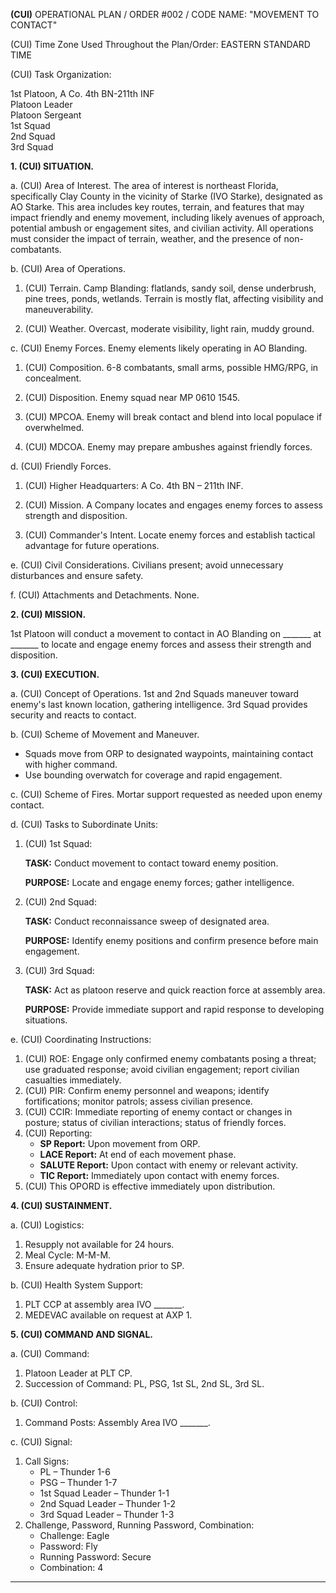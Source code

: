 **(CUI)** OPERATIONAL PLAN / ORDER #002 / CODE NAME: "MOVEMENT TO CONTACT"

(CUI) Time Zone Used Throughout the Plan/Order: EASTERN STANDARD TIME

(CUI) Task Organization:

1st Platoon, A Co. 4th BN-211th INF  
Platoon Leader  
Platoon Sergeant  
1st Squad  
2nd Squad  
3rd Squad

**1. (CUI) SITUATION.**

a. (CUI) Area of Interest. The area of interest is northeast Florida, specifically Clay County in the vicinity of Starke (IVO Starke), designated as AO Starke. This area includes key routes, terrain, and features that may impact friendly and enemy movement, including likely avenues of approach, potential ambush or engagement sites, and civilian activity. All operations must consider the impact of terrain, weather, and the presence of non-combatants.

b. (CUI) Area of Operations.

1. (CUI) Terrain. Camp Blanding: flatlands, sandy soil, dense underbrush, pine trees, ponds, wetlands. Terrain is mostly flat, affecting visibility and maneuverability.

2. (CUI) Weather. Overcast, moderate visibility, light rain, muddy ground.

c. (CUI) Enemy Forces. Enemy elements likely operating in AO Blanding.

1. (CUI) Composition. 6-8 combatants, small arms, possible HMG/RPG, in concealment.

2. (CUI) Disposition. Enemy squad near MP 0610 1545.

3. (CUI) MPCOA. Enemy will break contact and blend into local populace if overwhelmed.

4. (CUI) MDCOA. Enemy may prepare ambushes against friendly forces.

d. (CUI) Friendly Forces.

1. (CUI) Higher Headquarters: A Co. 4th BN – 211th INF.

2. (CUI) Mission. A Company locates and engages enemy forces to assess strength and disposition.

3. (CUI) Commander's Intent. Locate enemy forces and establish tactical advantage for future operations.

e. (CUI) Civil Considerations. Civilians present; avoid unnecessary disturbances and ensure safety.

f. (CUI) Attachments and Detachments. None.

**2. (CUI) MISSION.**

1st Platoon will conduct a movement to contact in AO Blanding on _______ at _______ to locate and engage enemy forces and assess their strength and disposition.

**3. (CUI) EXECUTION.**

a. (CUI) Concept of Operations. 1st and 2nd Squads maneuver toward enemy's last known location, gathering intelligence. 3rd Squad provides security and reacts to contact.

b. (CUI) Scheme of Movement and Maneuver.

- Squads move from ORP to designated waypoints, maintaining contact with higher command.
- Use bounding overwatch for coverage and rapid engagement.

c. (CUI) Scheme of Fires. Mortar support requested as needed upon enemy contact.

d. (CUI) Tasks to Subordinate Units:

1. (CUI) 1st Squad:

   **TASK:** Conduct movement to contact toward enemy position.

   **PURPOSE:** Locate and engage enemy forces; gather intelligence.

2. (CUI) 2nd Squad:

   **TASK:** Conduct reconnaissance sweep of designated area.

   **PURPOSE:** Identify enemy positions and confirm presence before main engagement.

3. (CUI) 3rd Squad:

   **TASK:** Act as platoon reserve and quick reaction force at assembly area.

   **PURPOSE:** Provide immediate support and rapid response to developing situations.

e. (CUI) Coordinating Instructions:

1. (CUI) ROE: Engage only confirmed enemy combatants posing a threat; use graduated response; avoid civilian engagement; report civilian casualties immediately.
2. (CUI) PIR: Confirm enemy personnel and weapons; identify fortifications; monitor patrols; assess civilian presence.
3. (CUI) CCIR: Immediate reporting of enemy contact or changes in posture; status of civilian interactions; status of friendly forces.
4. (CUI) Reporting:
   - **SP Report:** Upon movement from ORP.
   - **LACE Report:** At end of each movement phase.
   - **SALUTE Report:** Upon contact with enemy or relevant activity.
   - **TIC Report:** Immediately upon contact with enemy forces.
5. (CUI) This OPORD is effective immediately upon distribution.

**4. (CUI) SUSTAINMENT.**

a. (CUI) Logistics:

1. Resupply not available for 24 hours.
2. Meal Cycle: M-M-M.
3. Ensure adequate hydration prior to SP.

b. (CUI) Health System Support:

1. PLT CCP at assembly area IVO _______.
2. MEDEVAC available on request at AXP 1.

**5. (CUI) COMMAND AND SIGNAL.**

a. (CUI) Command:

1. Platoon Leader at PLT CP.
2. Succession of Command: PL, PSG, 1st SL, 2nd SL, 3rd SL.

b. (CUI) Control:

1. Command Posts: Assembly Area IVO _______.

c. (CUI) Signal:

1. Call Signs:
   - PL – Thunder 1-6
   - PSG – Thunder 1-7
   - 1st Squad Leader – Thunder 1-1
   - 2nd Squad Leader – Thunder 1-2
   - 3rd Squad Leader – Thunder 1-3
2. Challenge, Password, Running Password, Combination:
   - Challenge: Eagle
   - Password: Fly
   - Running Password: Secure
   - Combination: 4

---